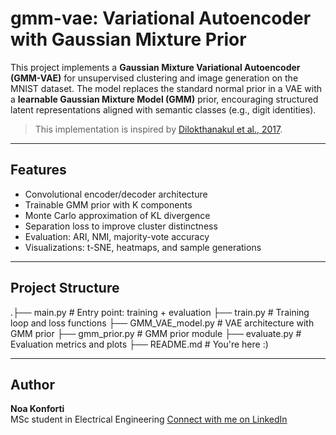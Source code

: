 # gmm-vae: Variational Autoencoder with Gaussian Mixture Prior
This project implements a **Gaussian Mixture Variational Autoencoder (GMM-VAE)** for unsupervised clustering and image generation on the MNIST dataset. The model replaces the standard normal prior in a VAE with a **learnable Gaussian Mixture Model (GMM)** prior, encouraging structured latent representations aligned with semantic classes (e.g., digit identities).

> This implementation is inspired by [Dilokthanakul et al., 2017](https://arxiv.org/abs/1611.02648).

---

## Features

- Convolutional encoder/decoder architecture
- Trainable GMM prior with K components
- Monte Carlo approximation of KL divergence
- Separation loss to improve cluster distinctness
- Evaluation: ARI, NMI, majority-vote accuracy
- Visualizations: t-SNE, heatmaps, and sample generations

---

## Project Structure
.├── main.py              # Entry point: training + evaluation
├── train.py             # Training loop and loss functions
├── GMM_VAE_model.py     # VAE architecture with GMM prior
├── gmm_prior.py         # GMM prior module
├── evaluate.py          # Evaluation metrics and plots
├── README.md            # You're here :)

---
## Author

**Noa Konforti**  
MSc student in Electrical Engineering 
[Connect with me on LinkedIn](www.linkedin.com/in/noa-konforti)
